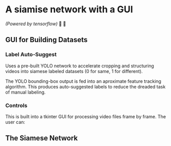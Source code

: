 # A siamise network with a GUI
*(Powered by tensorflow)* :mechanical_arm: :brain:

## GUI for Building Datasets

### Label Auto-Suggest
Uses a pre-built YOLO network to accelerate
cropping and structuring videos into siamese
labeled datasets (0 for same, 1 for different).

The YOLO bounding-box output is fed into an
aproximate feature tracking algorithm. This
produces auto-suggested labels to reduce the 
dreaded task of manual labeling.

### Controls
This is built into a tkinter GUI for processing
video files frame by frame. The user can:

## The Siamese Network
